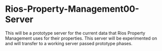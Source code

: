 # Rios-Property-Management00-Server
This will be a prototype server for the current data that Rios Property Management uses for their properties. This server will be experimented on and will transfer to a working server passed prototype phases.
